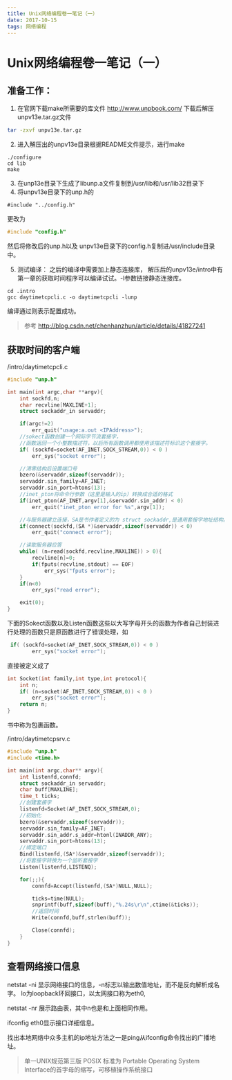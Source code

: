 ```yaml
---
title: Unix网络编程卷一笔记（一）
date: 2017-10-15
tags: 网络编程
---
```


# Unix网络编程卷一笔记（一）
## 准备工作：

1. 在官网下载make所需要的库文件
http://www.unpbook.com/
下载后解压unpv13e.tar.gz文件
```bash
tar -zxvf unpv13e.tar.gz
```

2. 进入解压出的unpv13e目录根据README文件提示，进行make
```
./configure
cd lib
make
```

3. 在unp13e目录下生成了libunp.a文件复制到/usr/lib和/usr/lib32目录下
4. 将unpv13e目录下的unp.h的
```
#include "../config.h"
```
更改为
```c
#include "config.h"
```
然后将修改后的unp.h以及 unpv13e目录下的config.h复制进/usr/include目录中。

5. 测试编译：
之后的编译中需要加上静态连接库，
解压后的unpv13e/intro中有第一章的获取时间程序可以编译试试。-l参数链接静态连接库。
```
cd .intro
gcc daytimetcpcli.c -o daytimetcpcli -lunp
```
编译通过则表示配置成功。
> 参考 http://blog.csdn.net/chenhanzhun/article/details/41827241

## 获取时间的客户端
/intro/daytimetcpcli.c
```c
#include "unp.h"

int main(int argc,char **argv){        
    int sockfd,n;
    char recvline[MAXLINE+1];
    struct sockaddr_in servaddr;

    if(argc!=2)
        err_quit("usage:a.out <IPAddress>");    
    //sokect函数创建一个网际字节流套接字，
    //函数返回一个小整数描述符，以后所有函数调用都使用该描述符标识这个套接字。
    if( (sockfd=socket(AF_INET,SOCK_STREAM,0)) < 0 )
        err_sys("socket error");

    //清零结构后设置端口号
    bzero(&servaddr,sizeof(servaddr));
    servaddr.sin_family=AF_INET;
    servaddr.sin_port=htons(13);
    //inet_pton将命令行参数（这里是输入的ip）转换成合适的格式
    if(inet_pton(AF_INET,argv[1],&servaddr.sin_addr) < 0)
        err_quit("inet_pton error for %s",argv[1]);

    //与服务器建立连接，SA是书作者定义的为 struct sockaddr,是通用套接字地址结构。
    if(connect(sockfd,(SA *)&servaddr,sizeof(servaddr)) < 0)
        err_quit("connect error");

    //读取服务器应答
    while( (n=read(sockfd,recvline,MAXLINE)) > 0){
        recvline[n]=0;
        if(fputs(recvline,stdout) == EOF)
            err_sys("fputs error");
    }
    if(n<0)
        err_sys("read error");

    exit(0);
}
```

下面的Sokect函数以及Listen函数这些以大写字母开头的函数为作者自己封装进行处理的函数只是原函数进行了错误处理，如
```c
 if( (sockfd=socket(AF_INET,SOCK_STREAM,0)) < 0 )
        err_sys("socket error");
```
直接被定义成了
```c
int Socket(int family,int type,int protocol){
	int n;
	if( (n=socket(AF_INET,SOCK_STREAM,0)) < 0 )
        err_sys("socket error");
    return n;
}
```
书中称为包裹函数。

/intro/daytimetcpsrv.c
```c
#include "unp.h"
#include <time.h>

int main(int argc,char** argv){
    int listenfd,connfd;
    struct sockaddr_in servaddr;
    char buff[MAXLINE];
    time_t ticks;
	//创建套接字
    listenfd=Socket(AF_INET,SOCK_STREAM,0);
	//初始化
    bzero(&servaddr,sizeof(servaddr));
    servaddr.sin_family=AF_INET;
    servaddr.sin_addr.s_addr=htonl(INADDR_ANY);
    servaddr.sin_port=htons(13);
	//绑定端口
    Bind(listenfd,(SA*)&servaddr,sizeof(servaddr));
	//将套接字转换为一个监听套接字
    Listen(listenfd,LISTENQ);

    for(;;){
        connfd=Accept(listenfd,(SA*)NULL,NULL);

        ticks=time(NULL);
        snprintf(buff,sizeof(buff),"%.24s\r\n",ctime(&ticks));
        //返回时间
        Write(connfd,buff,strlen(buff));

        Close(connfd);
    }
}
```
## 查看网络接口信息
netstat -ni 显示网络接口的信息，-n标志以输出数值地址，而不是反向解析成名字。 lo为loopback环回接口，以太网接口称为eth0,

netstat -nr 展示路由表，其中n也是和上面相同作用。

ifconfig eth0显示接口详细信息。

找出本地网络中众多主机的ip地址方法之一是ping从ifconfig命令找出的广播地址。

> 单一UNIX规范第三版
POSIX 标准为 Portable Operating System Interface的首字母的缩写，可移植操作系统接口